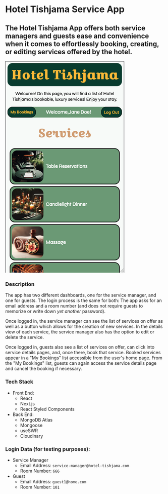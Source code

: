 # Hotel Tishjama Service App

## The Hotel Tishjama App offers both service managers and guests ease and convenience when it comes to effortlessly booking, creating, or editing services offered by the hotel.

![HotelTishjama_screenshot1](/images/HotelTishjama_screenshot1.png)

### Description

The app has two different dashboards, one for the service manager, and one for guests. The login process is the same for both: The app asks for an email address and a room number (and does not require guests to memorize or write down _yet another_ password).

Once logged in, the service manager can see the list of services on offer as well as a button which allows for the creation of new services. In the details view of each service, the service manager also has the option to edit or delete the service.

Once logged in, guests also see a list of services on offer, can click into service details pages, and, once there, book that service. Booked services appear in a "My Bookings" list accessible from the user's home page. From the "My Bookings" list, guests can again access the service details page and cancel the booking if necessary.

### Tech Stack

- Front End:
  - React
  - Next.js
  - React Styled Components
- Back End:
  - MongoDB Atlas
  - Mongoose
  - useSWR
  - Cloudinary

### Login Data (for testing purposes):

- Service Manager
  - Email Address: `service-manager@hotel-tishjama.com`
  - Room Number: `666`
- Guest
  - Email Address: `guest1@home.com`
  - Room Number: `101`
